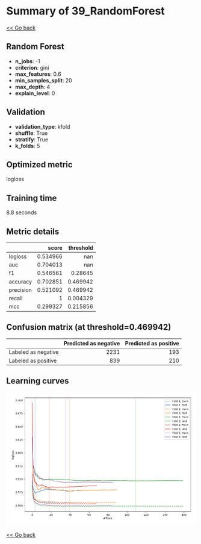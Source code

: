 # Summary of 39_RandomForest

[<< Go back](../README.md)


## Random Forest
- **n_jobs**: -1
- **criterion**: gini
- **max_features**: 0.6
- **min_samples_split**: 20
- **max_depth**: 4
- **explain_level**: 0

## Validation
 - **validation_type**: kfold
 - **shuffle**: True
 - **stratify**: True
 - **k_folds**: 5

## Optimized metric
logloss

## Training time

8.8 seconds

## Metric details
|           |    score |   threshold |
|:----------|---------:|------------:|
| logloss   | 0.534966 |  nan        |
| auc       | 0.704013 |  nan        |
| f1        | 0.546561 |    0.28645  |
| accuracy  | 0.702851 |    0.469942 |
| precision | 0.521092 |    0.469942 |
| recall    | 1        |    0.004329 |
| mcc       | 0.299327 |    0.215856 |


## Confusion matrix (at threshold=0.469942)
|                     |   Predicted as negative |   Predicted as positive |
|:--------------------|------------------------:|------------------------:|
| Labeled as negative |                    2231 |                     193 |
| Labeled as positive |                     839 |                     210 |

## Learning curves
![Learning curves](learning_curves.png)

[<< Go back](../README.md)

